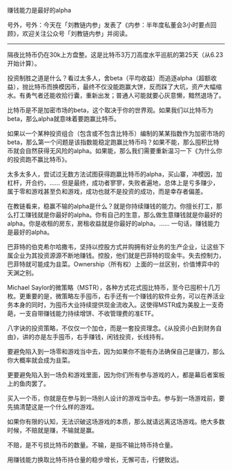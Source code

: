 
赚钱能力是最好的alpha

号外，号外：今天在「刘教链内参」发表了《内参：半年度私董会3小时要点回顾》，欢迎关注公众号「刘教链内参」并阅读。

---

隔夜比特币仍在30k上方盘整。这是比特币3万刀高度水平巡航的第25天（从6.23开始计算）。

投资制胜之道是什么？看过太多人，舍beta（平均收益）而追逐alpha（超额收益），抛比特币而换模因币，最终不仅没能跑赢大饼，反而踩了大坑，资产大幅缩水。有勇气者还能收拾行囊，重新出发；普通人可能就要心灰意懒，黯然退场了。

比特币是不是加密市场的beta，这个取决于你的世界观。如果我们以比特币为beta，那么alpha就意味着要跑赢比特币。

如果以一个某种投资组合（包含或不包含比特币）编制的某某指数作为加密市场的beta，那么第一个问题是该指数能稳定跑赢比特币吗？如果不能，那么囤积比特币就会自然获得无风险的alpha。如果能，那么我们需要重新温习一下《为什么你的投资跑不赢比特币》。

太多太多人，尝试过无数方法试图获得跑赢比特币的alpha，买山寨，冲模因，加杠杆，开合约，…… 但是最终，成功者寥寥，失败者遍地，总体上是亏多赚少，属于零和游戏甚至负和游戏，成功也就不是投资的成功，而是幸存者偏差。

在教链看来，稳赢不输的alpha是什么？就是你持续赚钱的能力。你擅长打工，那么打工赚钱就是你最好的alpha。你有自己的生意，那么做生意赚钱就是你最好的alpha。你是收租的房东，房租收益就是你最好的alpha。…… 一句话，赚钱能力是最好的alpha。

巴菲特的伯克希尔哈撒韦，坚持以控股方式并购拥有好业务的生产企业，让这些下属企业为其投资源源不断地赚钱。控股，他们就是巴菲特的现金牛。失去控制力，巴菲特就可能成为韭菜。Ownership（所有权）上面的一丝区别，价值博弈中的天渊之别。

Michael Saylor的微策略（MSTR），各种方式花式囤比特币，至今已囤积十几万枚。更重要的是，微策略左手囤币，右手还有一个赚钱的软件业务，可以在养活业务本身的同时，为囤币大业持续提供现金流收入。这使得MSTR成为美股上一支奇葩，一支自带赚钱能力持续增饼、不收管理费的准ETF。

八字诀的投资策略，不仅仅一个加仓，而是一套投资理念。《从投资小白到财务自由》，讲的亦是左手囤币，右手赚钱，闲钱投资，长线持有。

要避免陷入到一场零和游戏当中去，因为如果你不能有办法确保自己是镰刀，那么你大概率就会成为韭菜。

更要避免陷入到一场负和游戏里面，因为你们所有参与游戏的人，都是幕后者案板上的鱼肉罢了。

买入一个币，你就是在参与到一场别人设计的游戏当中去。参与到一场游戏前，要先搞清楚这是一个什么样的游戏。

如果你有限的认知，无法识破这场游戏的本质，那么就请远离这场游戏。绝大多数时候，不赔就是赚，不输就是赢。

不赔，是不亏损比特币的数量。不输，是指不输比特币持仓量。

用赚钱能力换取比特币持仓量的稳步增长，无懈可击，行健致远。
